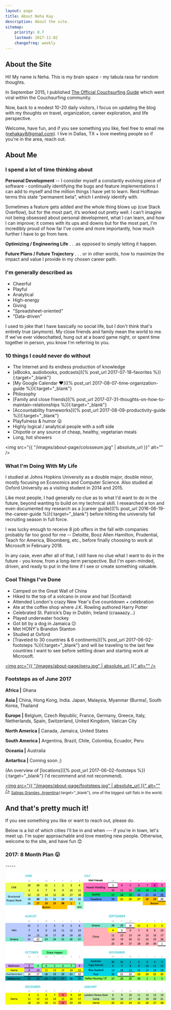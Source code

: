 ```yaml
---
layout: page
title: About Neha Kay
description: About the site.
sitemap:
    priority: 0.7
    lastmod: 2017-11-02
    changefreq: weekly
---
```


## About the Site

Hi! My name is Neha. This is my brain space - my tabula rasa for random thoughts.

In September 2015, I published [The Official Couchsurfing Guide](https://www.nehakay.com/couchsurfing-guide) which went viral within the Couchsurfing community. 

Now, back to a modest 10-20 daily visitors, I focus on updating the blog with my thoughts on travel, organization, career exploration, and life perspective. 

Welcome, have fun, and if you see something you like, feel free to email me (<nehakay8@gmail.com>). I live in Dallas, TX + love meeting people so if you're in the area, reach out.

## About Me

### I spend a lot of time thinking about

__Personal Development__ -- I consider myself a constantly evolving piece of software - continually identifying the bugs and feature implementations I can add to myself and the million things I have yet to learn. Reid Hoffman terms this state “permanent beta”, which I *entirely* identify with.

Sometimes a feature gets added and the whole thing blows up (cue Stack Overflow), but for the most part, it’s worked out pretty well. I can't imagine not being obsessed about personal development, what I can learn, and how I can improve; it comes with its ups and downs but for the most part, I'm incredibly proud of how far I've come and more importantly, how much further I have to go from here.

__Optimizing / Engineering Life__ . . .as opposed to simply letting it happen.

__Future Plans / Future Trajectory__ . . . or in other words, how to maximize the impact and value I provide in my chosen career path.

### I'm generally described as
* Cheerful
* Playful
* Analytical
* High-energy
* Giving
* "Spreadsheet-oriented" 
* "Data-driven" 

I used to joke that I have basically no social life, but I don't think that's entirely true (anymore). My close friends and family mean the world to me. If we've ever videochatted, hung out at a board game night, or spent time together in person, you know I'm referring to you. 

### 10 things I could never do without 

- The Internet and its endless production of knowledge
- [eBooks, audiobooks, podcasts]({% post_url 2017-07-18-favorites %}){:target="_blank"}
- [My Google Calendar ❤️]({% post_url 2017-08-07-time-organization-guide %}){:target="_blank"}
- Philosophy 
- [Family and close friends]({% post_url 2017-07-31-thoughts-on-how-to-maintain-relationships %}){:target="_blank"}
- [Accountability frameworks]({% post_url 2017-08-09-productivity-guide %}){:target="_blank"}
- Playfulness & humor 😛
- Highly logical / analytical people with a soft side
- Chipotle or any source of cheap, healthy, vegetarian meals 
- Long, hot showers

<span class="image fit"><img src="{{ "/images/about-page/colosseum.jpg" | absolute_url }}" alt="" /></span>

### What I'm Doing With My Life

I studied at Johns Hopkins University as a double major, double minor, mostly focusing on Economics and Computer Science. Also studied at Oxford University as a visiting student in 2014 and 2015.

Like most people, I had generally no clue as to what I'd want to do in the future, beyond wanting to build on my technical skill. I researched a ton and even documented my research as a [career guide]({% post_url 2016-06-19-the-career-guide %}){:target="_blank"} before hitting the university fall recruiting season in full force. 

I was lucky enough to receive 8 job offers in the fall with companies probably far too good for me -- Deloitte, Booz Allen Hamilton, Prudential, Teach for America, Bloomberg, etc., before finally choosing to work at Microsoft in February 2018.

In any case, even after all of that, I still have no clue what I want to do in the future - you know, from a long-term perspective. But I'm open-minded, driven, and ready to put in the time if I see or create something valuable.

### Cool Things I've Done

* Camped on the Great Wall of China
* Hiked to the top of a volcano in snow and hail (Scotland)
* Attended London's crazy New Year's Eve countdown + celebration
* Ate at the coffee shop where J.K. Rowling authored Harry Potter
* Celebrated St. Patrick’s Day in Dublin, Ireland (craaaazy...)
* Played underwater hockey
* Got bit by a dog in Jamaica 😕
* Met HONY's Brandon Stanton 
* Studied at Oxford
* [Traveled to 30 countries & 6 continents]({% post_url 2017-06-02-footsteps %}){:target="_blank"} and will be traveling to the last few countries I want to see before settling down and starting work at Microsoft.


<a href="#" class="image main"><img src="{{ "/images/about-page/peru.jpg" | absolute_url }}" alt="" /></a>

### Footsteps as of June 2017

__Africa |__
Ghana

__Asia |__
China, Hong Kong, India. Japan, Malaysia, Myanmar (Burma), South Korea, Thailand

__Europe |__
Belgium, Czech Republic, France, Germany, Greece, Italy, Netherlands, Spain, Switzerland, United Kingdom, Vatican City

__North America |__
Canada, Jamaica, United States

__South America |__
Argentina, Brazil, Chile, Colombia, Ecuador, Peru

__Oceania |__
Australia  

__Antartica |__
Coming soon ;)

(An overview of [locations]({% post_url 2017-06-02-footsteps %}){:target="_blank"} I'd recommend and not recommend).

<a href="#" class="image main"><img src="{{ "/images/about-page/footsteps.jpg" | absolute_url }}" alt="" /></a>
<sub>[Salinas Grandes, Argentina](https://www.google.com/maps/place/Salinas+Grandes/@-23.621901,-65.8941867,-366m/data=!3m1!1e3!4m5!3m4!1s0x940355b07e40a169:0xe42ee3f2b7e54a39!8m2!3d-23.621901!4d-65.891998){:target="_blank"}, one of the biggest salt flats in the world.</sub>
## And that's pretty much it! 

If you see something you like or want to reach out, please do. 

Below is a list of which cities I'll be in and when --- if you're in town, let's meet up. I'm super approachable and love meeting new people. Otherwise, welcome to the site, and have fun 😊

<h3> 2017: 8 Month Plan 😛 </h3>
-----

<p align="center">
  <img src="/images/about-page/8-mo.png">
</p>
